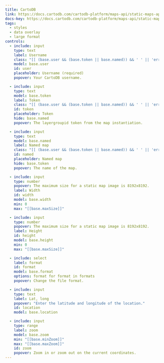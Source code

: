 ```yaml
---
title: CartoDB
link: https://docs.cartodb.com/cartodb-platform/maps-api/static-maps-api/
docs-key: https://docs.cartodb.com/cartodb-platform/maps-api/static-maps-api/
tags:
  - styles
  - data overlay
  - large format
controls:
  - include: input
    type: text
    label: Username
    class: "[[ (base.user && (base.token || base.named)) && ' ' || 'error' ]]"
    model: base.user
    id: user
    placeholder: Username (required)
    popover: Your CartoDB username.

  - include: input
    type: text
    model: base.token
    label: Token
    class: "[[ (base.user && (base.token || base.named)) && ' ' || 'error' ]]"
    id: token
    placeholder: Token
    hide: base.named
    popover: The layergroupid token from the map instantiation.

  - include: input
    type: text
    model: base.named
    label: Named map
    class: "[[ (base.user && (base.token || base.named)) && ' ' || 'error' ]]"
    id: named
    placeholder: Named map
    hide: base.token
    popover: The name of the map.

  - include: input
    type: number
    popover: The maximum size for a static map image is 8192x8192.
    label: Width
    id: width
    model: base.width
    min: 0
    max: "[[base.maxSize]]"

  - include: input
    type: number
    popover: The maximum size for a static map image is 8192x8192.
    label: Height
    id: height
    model: base.height
    min: 0
    max: "[[base.maxSize]]"

  - include: select
    label: format
    id: format
    model: base.format
    options: format for format in formats
    popover: Change the file format.

  - include: input
    type: text
    label: Lat, long
    popover: "Enter the latitude and longitude of the location."
    id: location
    model: base.location

  - include: input
    type: range
    label: zoom
    model: base.zoom
    min: "[[base.minZoom]]"
    max: "[[base.maxZoom]]"
    id: zoom
    popover: Zoom in or zoom out on the current coordinates.
---
```

